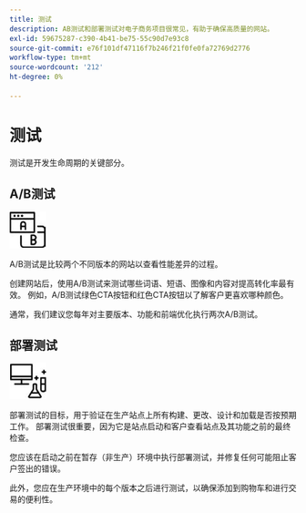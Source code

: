 ```yaml
---
title: 测试
description: AB测试和部署测试对电子商务项目很常见，有助于确保高质量的网站。
exl-id: 59675287-c390-4b41-be75-55c90d7e93c8
source-git-commit: e76f101df47116f7b246f21f0fe0fa72769d2776
workflow-type: tm+mt
source-wordcount: '212'
ht-degree: 0%

---
```


# 测试

测试是开发生命周期的关键部分。

## A/B测试

![AB测试图标](../../assets/playbooks/a-b-testing.png)

A/B测试是比较两个不同版本的网站以查看性能差异的过程。

创建网站后，使用A/B测试来测试哪些词语、短语、图像和内容对提高转化率最有效。 例如，A/B测试绿色CTA按钮和红色CTA按钮以了解客户更喜欢哪种颜色。

通常，我们建议您每年对主要版本、功能和前端优化执行两次A/B测试。

## 部署测试

![“部署测试”图标](../../assets/playbooks/deployment-testing.png)

部署测试的目标，用于验证在生产站点上所有构建、更改、设计和加载是否按预期工作。 部署测试很重要，因为它是站点启动和客户查看站点及其功能之前的最终检查。

您应该在启动之前在暂存（非生产）环境中执行部署测试，并修复任何可能阻止客户签出的错误。

此外，您应在生产环境中的每个版本之后进行测试，以确保添加到购物车和进行交易的便利性。

